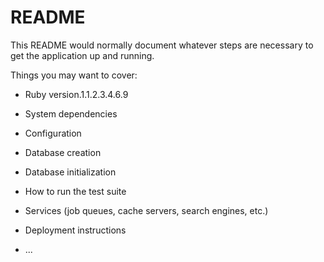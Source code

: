 # README

This README would normally document whatever steps are necessary to get the
application up and running.

Things you may want to cover:

* Ruby version.1.1.2.3.4.6.9

* System dependencies

* Configuration

* Database creation

* Database initialization

* How to run the test suite

* Services (job queues, cache servers, search engines, etc.)

* Deployment instructions

* ...

